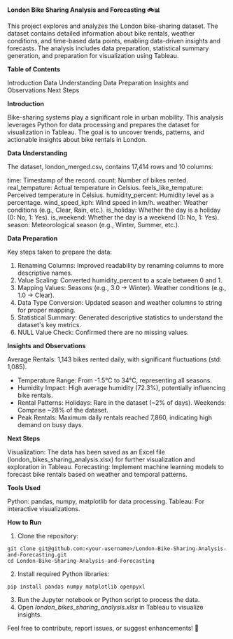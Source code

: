 **London Bike Sharing Analysis and Forecasting 🚲📊**

This project explores and analyzes the London bike-sharing dataset. The dataset contains detailed information about bike rentals, weather conditions, and time-based data points, enabling data-driven insights and forecasts. The analysis includes data preparation, statistical summary generation, and preparation for visualization using Tableau.

**Table of Contents**

Introduction
Data Understanding
Data Preparation
Insights and Observations
Next Steps

**Introduction**

Bike-sharing systems play a significant role in urban mobility. This analysis leverages Python for data processing and prepares the dataset for visualization in Tableau. The goal is to uncover trends, patterns, and actionable insights about bike rentals in London.

**Data Understanding**

The dataset, london_merged.csv, contains 17,414 rows and 10 columns:

  time: Timestamp of the record.
  count: Number of bikes rented.
  real_tempature: Actual temperature in Celsius.
  feels_like_tempature: Perceived temperature in Celsius.
  humidity_percent: Humidity level as a percentage.
  wind_speed_kph: Wind speed in km/h.
  weather: Weather conditions (e.g., Clear, Rain, etc.).
  is_holiday: Whether the day is a holiday (0: No, 1: Yes).
  is_weekend: Whether the day is a weekend (0: No, 1: Yes).
  season: Meteorological season (e.g., Winter, Summer, etc.).
  
**Data Preparation**

Key steps taken to prepare the data:

1. Renaming Columns: Improved readability by renaming columns to more descriptive names.
2. Value Scaling: Converted humidity_percent to a scale between 0 and 1.
3. Mapping Values:
  Seasons (e.g., 3.0 → Winter).
  Weather conditions (e.g., 1.0 → Clear).
4. Data Type Conversion: Updated season and weather columns to string for proper mapping.
5. Statistical Summary: Generated descriptive statistics to understand the dataset's key metrics.
6. NULL Value Check: Confirmed there are no missing values.
   
**Insights and Observations**

Average Rentals: 1,143 bikes rented daily, with significant fluctuations (std: 1,085).
- Temperature Range: From -1.5°C to 34°C, representing all seasons.
- Humidity Impact: High average humidity (72.3%), potentially influencing bike rentals.
- Rental Patterns:
    Holidays: Rare in the dataset (~2% of days).
    Weekends: Comprise ~28% of the dataset.
- Peak Rentals: Maximum daily rentals reached 7,860, indicating high demand on busy days.
  
**Next Steps**
  
Visualization: The data has been saved as an Excel file (london_bikes_sharing_analysis.xlsx) for further visualization and exploration in Tableau.
Forecasting: Implement machine learning models to forecast bike rentals based on weather and temporal patterns.

**Tools Used**

Python: pandas, numpy, matplotlib for data processing.
Tableau: For interactive visualizations.

**How to Run**

1. Clone the repository:
```
git clone git@github.com:<your-username>/London-Bike-Sharing-Analysis-and-Forecasting.git
cd London-Bike-Sharing-Analysis-and-Forecasting
```

2. Install required Python libraries:

```
pip install pandas numpy matplotlib openpyxl
```
3. Run the Jupyter notebook or Python script to process the data.
4. Open _london_bikes_sharing_analysis.xlsx_ in Tableau to visualize insights.


Feel free to contribute, report issues, or suggest enhancements! 🚀

